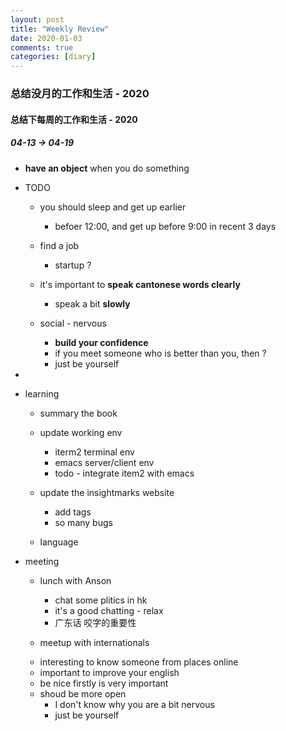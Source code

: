 ```yaml
---
layout: post
title: "Weekly Review"
date: 2020-01-03
comments: true
categories: [diary]
---
```


### 总结没月的工作和生活  - 2020  

#### 总结下每周的工作和生活 - 2020  
##### 04-13 -> 04-19  
* **have an object** when you do something  
* TODO  
  - you should sleep and get up earlier  
    + befoer 12:00, and get up before 9:00 in recent 3 days  
  - find a job  
    + startup ? 

  - it's important to **speak cantonese words clearly**    
    + speak a bit **slowly**  

  - social  - nervous  
    + **build your confidence**   
    + if you meet someone who is better than you, then ?  
    + just be yourself  

*  
* learning  
  - summary the book <The Great CEO Within>   
  - update working env  
    + iterm2  terminal env  
    + emacs server/client  env 
    + todo - integrate item2 with emacs  

  - update the insightmarks website  
    + add tags 
    + so many bugs  

  - language  


* meeting  
  - lunch with Anson  
    + chat some plitics in hk  
    + it's a good chatting - relax  
    + 广东话 咬字的重要性  

  -  meetup with internationals 
    + interesting to know someone from places online  
    + important to improve your english  
    + be nice firstly is very important    
    + shoud be more open  
      - I don't know why you are a bit nervous 
      - just be yourself  

